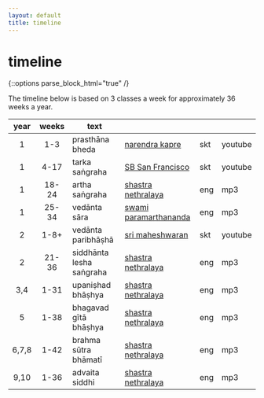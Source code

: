 ```yaml
---
layout: default
title: timeline
---
```


# timeline

{::options parse_block_html="true" /}

The timeline below is based on 3 classes a week for approximately 36 weeks a year.

| year  | weeks | text                     |                                  |     |         |
|:-----:|:-----:| ------------------------ | -------------------------------- | --- | ------- |
| 1     | 1-3   | prasthāna bheda          | [narendra kapre][pb-nk]          | skt | youtube |
| 1     | 4-17  | tarka saṅgraha           | [SB San Francisco][ts]           | skt | youtube |
| 1     | 18-24 | artha saṅgraha           | [shastra nethralaya][as]         | eng | mp3     |
| 1     | 25-34 | vedānta sāra             | [swami paramarthananda][vs]      | eng | mp3     |
| 2     | 1-8+  | vedānta paribhāṣhā       | [sri maheshwaran][vpm]           | skt | youtube |
| 2     | 21-36 | siddhānta lesha saṅgraha | [shastra nethralaya][sls]        | eng | mp3     |
| 3,4   | 1-31  | upaniṣhad bhāṣhya        | [shastra nethralaya][up]         | eng | mp3     |
| 5     | 1-38  | bhagavad gītā bhāṣhya    | [shastra nethralaya][gi]         | eng | mp3     |
| 6,7,8 | 1-42  | brahma sūtra bhāmatī     | [shastra nethralaya][bs]         | eng | mp3     |
| 9,10  | 1-36  | advaita siddhi           | [shastra nethralaya][as]         | eng | mp3     |

[pb]: https://www.youtube.com/watch?v=iWQeOng-pCQ&list=PLFvJhDZZSfT1aX7NDZCZcMfVHKyNuQTAR
[pb-nk]: https://www.youtube.com/watch?v=iWQeOng-pCQ&list=PLFvJhDZZSfT1aX7NDZCZcMfVHKyNuQTAR
[ts]: https://www.youtube.com/watch?v=qvP65AIaHcI&list=PLYBqfL4ycMjsRkQI6wg6w8aPKIXScMKRp
[as]: http://shastranethralaya.org/discourse/poorva-mimasa-discourse
[vs]: https://archive.org/search.php?query=%28Parmarthananda%20OR%20Parmarthananada%20OR%20Parmarathananada%29%20AND%20%28VedantaSara%20OR%20%22Vedanta%20Sara%22%29
[vp]: http://shastranethralaya.org/discourse/part-1-paribhasha-e
[vpm]: https://www.youtube.com/watch?v=U0mBUPi3aEI&list=PLnnFGi5KwfGG2kIrf3Zh9Glvi_JWtvh1d
[sls]: http://shastranethralaya.org/discourse/SiddhantaLesaSangraha
[up]: http://shastranethralaya.org/discourse/upanishad
[gi]: http://shastranethralaya.org/discourse/bhagavadgita
[bs]: http://shastranethralaya.org/subject/brahmasutra
[as]: http://shastranethralaya.org/subject/advaita-siddhi/